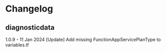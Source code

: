 # Changelog

## diagnosticdata

1.0.9 - 11 Jan 2024
[Update] Add missing FunctionAppServicePlanType to variables.tf